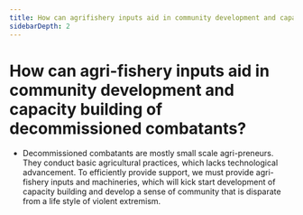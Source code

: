 ```yaml
---
title: How can agrifishery inputs aid in community development and capacity building of decommissioned combatants?
sidebarDepth: 2
---
```


# How can agri-fishery inputs aid in community development and capacity building of decommissioned combatants?


 - Decommissioned combatants are mostly small scale agri-preneurs. They conduct basic agricultural practices, which lacks technological advancement. To efficiently provide support, we must provide agri-fishery inputs and machineries, which will kick start development of capacity building and develop a sense of community that is disparate from a life style of violent extremism.
